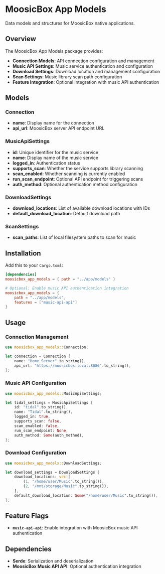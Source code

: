 # MoosicBox App Models

Data models and structures for MoosicBox native applications.

## Overview

The MoosicBox App Models package provides:

- **Connection Models**: API connection configuration and management
- **Music API Settings**: Music service authentication and configuration
- **Download Settings**: Download location and management configuration
- **Scan Settings**: Music library scan path configuration
- **Feature Integration**: Optional integration with music API authentication

## Models

### Connection
- **name**: Display name for the connection
- **api_url**: MoosicBox server API endpoint URL

### MusicApiSettings
- **id**: Unique identifier for the music service
- **name**: Display name of the music service
- **logged_in**: Authentication status
- **supports_scan**: Whether the service supports library scanning
- **scan_enabled**: Whether scanning is currently enabled
- **run_scan_endpoint**: Optional API endpoint for triggering scans
- **auth_method**: Optional authentication method configuration

### DownloadSettings
- **download_locations**: List of available download locations with IDs
- **default_download_location**: Default download path

### ScanSettings
- **scan_paths**: List of local filesystem paths to scan for music

## Installation

Add this to your `Cargo.toml`:

```toml
[dependencies]
moosicbox_app_models = { path = "../app/models" }

# Optional: Enable music API authentication integration
moosicbox_app_models = {
    path = "../app/models",
    features = ["music-api-api"]
}
```

## Usage

### Connection Management

```rust
use moosicbox_app_models::Connection;

let connection = Connection {
    name: "Home Server".to_string(),
    api_url: "https://moosicbox.local:8686".to_string(),
};
```

### Music API Configuration

```rust
use moosicbox_app_models::MusicApiSettings;

let tidal_settings = MusicApiSettings {
    id: "tidal".to_string(),
    name: "Tidal".to_string(),
    logged_in: true,
    supports_scan: false,
    scan_enabled: false,
    run_scan_endpoint: None,
    auth_method: Some(auth_method),
};
```

### Download Configuration

```rust
use moosicbox_app_models::DownloadSettings;

let download_settings = DownloadSettings {
    download_locations: vec![
        (1, "/home/user/Music".to_string()),
        (2, "/mnt/storage/Music".to_string()),
    ],
    default_download_location: Some("/home/user/Music".to_string()),
};
```

## Feature Flags

- **`music-api-api`**: Enable integration with MoosicBox music API authentication

## Dependencies

- **Serde**: Serialization and deserialization
- **MoosicBox Music API API**: Optional authentication integration
